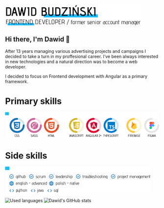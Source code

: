 ![Creating custom experiences](https://github.com/BD4vid777/BD4vid777/blob/main/Title.png)

## Hi there, I'm Dawid 👋
After 13 years managing various advertising projects and campaigns I decided to take a turn in my proffesional career. 
I’ve been always interested in new technologies and a natural direction was to become a web developer. 

I decided to focus on Frontend development with Angular as a primary framework.

# Primary skills
![Skills](https://github.com/BD4vid777/BD4vid777/blob/main/SKILLS.png)

# Side skills
![Side Skills](https://github.com/BD4vid777/BD4vid777/blob/main/SIDE_SKILLS_FINAL.png)



![Used languages](https://github-readme-stats.vercel.app/api/top-langs/?username=BD4vid777&theme=algolia&layout=compact) ![Dawid's GitHub stats](https://github-readme-stats.vercel.app/api?username=BD4vid777&theme=algolia&show_icons=true)

